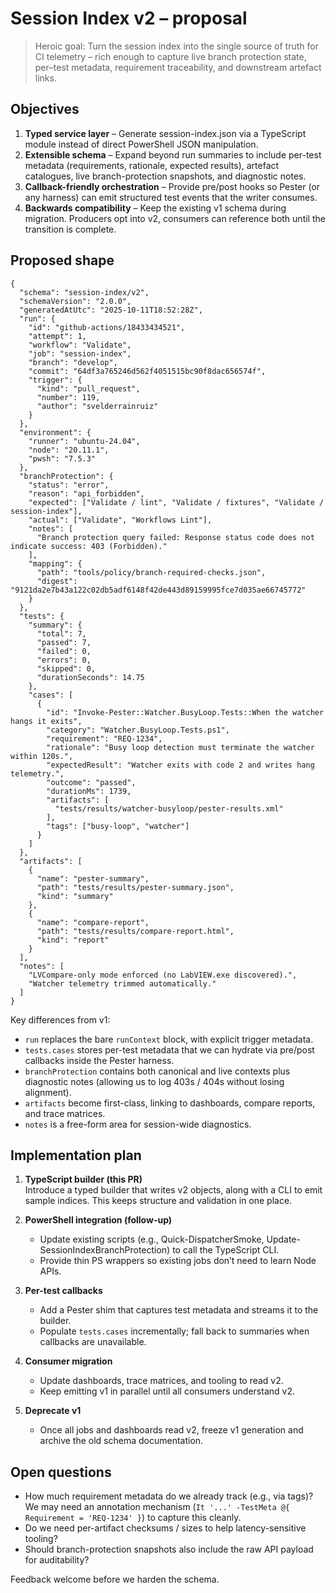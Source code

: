 # Session Index v2 – proposal

> Heroic goal: Turn the session index into the single source of truth for CI
> telemetry – rich enough to capture live branch protection state, per–test
> metadata, requirement traceability, and downstream artefact links.

## Objectives

1. **Typed service layer** – Generate session-index.json via a TypeScript module
   instead of direct PowerShell JSON manipulation.
2. **Extensible schema** – Expand beyond run summaries to include per-test
   metadata (requirements, rationale, expected results), artefact catalogues,
   live branch-protection snapshots, and diagnostic notes.
3. **Callback-friendly orchestration** – Provide pre/post hooks so Pester (or
   any harness) can emit structured test events that the writer consumes.
4. **Backwards compatibility** – Keep the existing v1 schema during migration.
   Producers opt into v2, consumers can reference both until the transition is
   complete.

## Proposed shape

```jsonc
{
  "schema": "session-index/v2",
  "schemaVersion": "2.0.0",
  "generatedAtUtc": "2025-10-11T18:52:28Z",
  "run": {
    "id": "github-actions/18433434521",
    "attempt": 1,
    "workflow": "Validate",
    "job": "session-index",
    "branch": "develop",
    "commit": "64df3a765246d562f4051515bc90f8dac656574f",
    "trigger": {
      "kind": "pull_request",
      "number": 119,
      "author": "svelderrainruiz"
    }
  },
  "environment": {
    "runner": "ubuntu-24.04",
    "node": "20.11.1",
    "pwsh": "7.5.3"
  },
  "branchProtection": {
    "status": "error",
    "reason": "api_forbidden",
    "expected": ["Validate / lint", "Validate / fixtures", "Validate / session-index"],
    "actual": ["Validate", "Workflows Lint"],
    "notes": [
      "Branch protection query failed: Response status code does not indicate success: 403 (Forbidden)."
    ],
    "mapping": {
      "path": "tools/policy/branch-required-checks.json",
      "digest": "9121da2e7b43a122c02db5adf6148f42de443d89159995fce7d035ae66745772"
    }
  },
  "tests": {
    "summary": {
      "total": 7,
      "passed": 7,
      "failed": 0,
      "errors": 0,
      "skipped": 0,
      "durationSeconds": 14.75
    },
    "cases": [
      {
        "id": "Invoke-Pester::Watcher.BusyLoop.Tests::When the watcher hangs it exits",
        "category": "Watcher.BusyLoop.Tests.ps1",
        "requirement": "REQ-1234",
        "rationale": "Busy loop detection must terminate the watcher within 120s.",
        "expectedResult": "Watcher exits with code 2 and writes hang telemetry.",
        "outcome": "passed",
        "durationMs": 1739,
        "artifacts": [
          "tests/results/watcher-busyloop/pester-results.xml"
        ],
        "tags": ["busy-loop", "watcher"]
      }
    ]
  },
  "artifacts": [
    {
      "name": "pester-summary",
      "path": "tests/results/pester-summary.json",
      "kind": "summary"
    },
    {
      "name": "compare-report",
      "path": "tests/results/compare-report.html",
      "kind": "report"
    }
  ],
  "notes": [
    "LVCompare-only mode enforced (no LabVIEW.exe discovered).",
    "Watcher telemetry trimmed automatically."
  ]
}
```

Key differences from v1:

* `run` replaces the bare `runContext` block, with explicit trigger metadata.
* `tests.cases` stores per-test metadata that we can hydrate via pre/post
  callbacks inside the Pester harness.
* `branchProtection` contains both canonical and live contexts plus diagnostic
  notes (allowing us to log 403s / 404s without losing alignment).
* `artifacts` become first-class, linking to dashboards, compare reports, and
  trace matrices.
* `notes` is a free-form area for session-wide diagnostics.

## Implementation plan

1. **TypeScript builder (this PR)**  
   Introduce a typed builder that writes v2 objects, along with a CLI to emit
   sample indices. This keeps structure and validation in one place.

2. **PowerShell integration (follow-up)**  
   - Update existing scripts (e.g., Quick-DispatcherSmoke, Update-SessionIndexBranchProtection) to call the TypeScript CLI.
   - Provide thin PS wrappers so existing jobs don’t need to learn Node APIs.

3. **Per-test callbacks**  
   - Add a Pester shim that captures test metadata and streams it to the builder.
   - Populate `tests.cases` incrementally; fall back to summaries when callbacks
     are unavailable.

4. **Consumer migration**  
   - Update dashboards, trace matrices, and tooling to read v2.
   - Keep emitting v1 in parallel until all consumers understand v2.

5. **Deprecate v1**  
   - Once all jobs and dashboards read v2, freeze v1 generation and archive the
     old schema documentation.

## Open questions

* How much requirement metadata do we already track (e.g., via tags)?  
  We may need an annotation mechanism (`It '...' -TestMeta @{ Requirement =
  'REQ-1234' }`) to capture this cleanly.
* Do we need per-artifact checksums / sizes to help latency-sensitive tooling?
* Should branch-protection snapshots also include the raw API payload for
  auditability?

Feedback welcome before we harden the schema.
